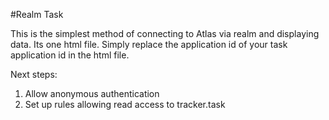 #Realm Task

This is the simplest method of connecting to Atlas via realm and displaying data.  Its one html file.  Simply replace the application id of your task application id in the html file.   

Next steps:   
1. Allow anonymous authentication   
2. Set up rules allowing read access to tracker.task   
